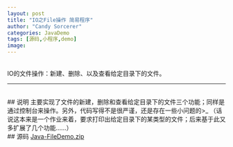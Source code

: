 ```yaml
---
layout: post
title: "IO之File操作 简易程序"
author: "Candy Sorcerer"
categories: JavaDemo
tags: [源码,小程序,demo]
image:
---
```


<br>
IO的文件操作：新建、删除、以及查看给定目录下的文件。

***

<br>
## 说明
主要实现了文件的新建，删除和查看给定目录下的文件三个功能；同样是通过控制台来操作。另外，代码写得不是很严谨，还是存在一些小问题的>_<!    

<br>
（话说这本来是一个作业来着，要求打印出给定目录下的某类型的文件；后来基于此又多扩展了几个功能......）

<br>
## 源码
<line>
<a href="{{ site.github.url }}/assets/code-java/Java-FileDemo.zip">Java-FileDemo.zip</a>
</line>

<br><br><br><br>

